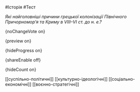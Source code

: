 #Історія #Тест

*Які найголовніші причини грецької колонізації Північного Причорномор’я та Криму в VІІI–VІ ст. до н. е.?*

{noChangeVote on}

{preview on}

{hideProgress on}

{shareEnable off}

{hideCount on}

[[суспільно-політичні]]
[[культурно-ідеологічні]]
[[соціально-економічні]]
[[воєнно-стратегічні]]
